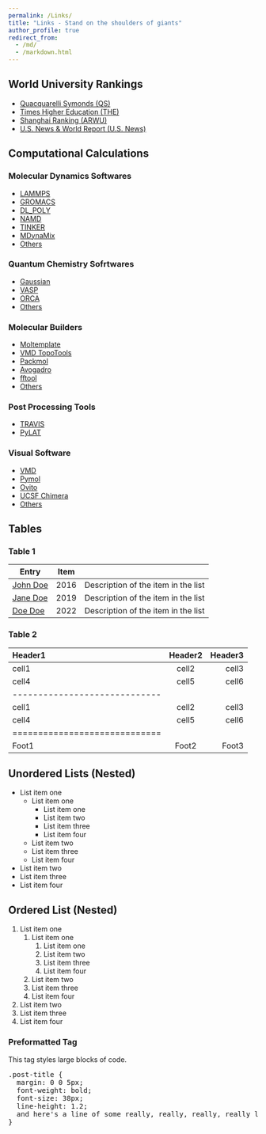 ```yaml
---
permalink: /Links/
title: "Links - Stand on the shoulders of giants"
author_profile: true
redirect_from: 
  - /md/
  - /markdown.html
---
```


## World University Rankings

* [Quacquarelli Symonds (QS)](https://www.topuniversities.com/qs-world-university-rankings)
* [Times Higher Education (THE)](https://www.timeshighereducation.com/world-university-rankings)
* [Shanghai Ranking (ARWU)](http://www.shanghairanking.com/)
* [U.S. News & World Report (U.S. News)](https://www.usnews.com/education/best-global-universities/rankings)

## Computational Calculations

### Molecular Dynamics Softwares

* [LAMMPS](https://lammps.sandia.gov/)
* [GROMACS](http://www.gromacs.org/)
* [DL_POLY](https://www.scd.stfc.ac.uk/Pages/DL_POLY.aspx)
* [NAMD](https://www.ks.uiuc.edu/Research/namd/)
* [TINKER](https://dasher.wustl.edu/tinker/)
* [MDynaMix](http://www.fos.su.se/~sasha/mdynamix/) 
* [Others](https://en.wikipedia.org/wiki/Comparison_of_software_for_molecular_mechanics_modeling)  

### Quantum Chemistry Sofrtwares

 * [Gaussian](https://gaussian.com)
 * [VASP](https://www.vasp.at)
 * [ORCA](https://orcaforum.kofo.mpg.de/app.php/portal)
 * [Others](https://en.wikipedia.org/wiki/List_of_quantum_chemistry_and_solid-state_physics_software)

### Molecular Builders

 * [Moltemplate](http://www.moltemplate.org/)
 * [VMD TopoTools](https://zenodo.org/record/545655)
 * [Packmol](http://m3g.iqm.unicamp.br/packmol/home.shtml)
 * [Avogadro](http://avogadro.cc/)
 * [fftool](https://github.com/agiliopadua/fftool)
 * [Others](https://lammps.sandia.gov/prepost.html)
 
### Post Processing Tools

* [TRAVIS](http://www.travis-analyzer.de/)
* [PyLAT](https://github.com/MaginnGroup/PyLAT)

### Visual Software

 * [VMD](https://www.ks.uiuc.edu/Research/vmd/)
 * [Pymol](https://pymol.org/2/)
 * [Ovito](https://www.ovito.org/)
 * [UCSF Chimera](http://www.cgl.ucsf.edu/chimera/)
 * [Others](https://lammps.sandia.gov/prepost.html)
 
## Tables

### Table 1

| Entry            | Item   |                                                              |
| --------         | ------ | ------------------------------------------------------------ |
| [John Doe](#)    | 2016   | Description of the item in the list                          |
| [Jane Doe](#)    | 2019   | Description of the item in the list                          |
| [Doe Doe](#)     | 2022   | Description of the item in the list                          |

### Table 2

| Header1 | Header2 | Header3 |
|:--------|:-------:|--------:|
| cell1   | cell2   | cell3   |
| cell4   | cell5   | cell6   |
|-----------------------------|
| cell1   | cell2   | cell3   |
| cell4   | cell5   | cell6   |
|=============================|
| Foot1   | Foot2   | Foot3   |

## Unordered Lists (Nested)

  * List item one 
      * List item one 
          * List item one
          * List item two
          * List item three
          * List item four
      * List item two
      * List item three
      * List item four
  * List item two
  * List item three
  * List item four

## Ordered List (Nested)

  1. List item one 
      1. List item one 
          1. List item one
          2. List item two
          3. List item three
          4. List item four
      2. List item two
      3. List item three
      4. List item four
  2. List item two
  3. List item three
  4. List item four

### Preformatted Tag

This tag styles large blocks of code.

<pre>
.post-title {
  margin: 0 0 5px;
  font-weight: bold;
  font-size: 38px;
  line-height: 1.2;
  and here's a line of some really, really, really, really long text, just to see how the PRE tag handles it and to find out how it overflows;
}
</pre>
